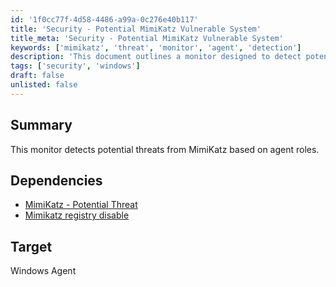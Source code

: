 ```yaml
---
id: '1f0cc77f-4d58-4486-a99a-0c276e40b117'
title: 'Security - Potential MimiKatz Vulnerable System'
title_meta: 'Security - Potential MimiKatz Vulnerable System'
keywords: ['mimikatz', 'threat', 'monitor', 'agent', 'detection']
description: 'This document outlines a monitor designed to detect potential threats from MimiKatz based on agent roles. It includes information on dependencies and the target environment, specifically focusing on Windows agents.'
tags: ['security', 'windows']
draft: false
unlisted: false
---
```


## Summary

This monitor detects potential threats from MimiKatz based on agent roles.

## Dependencies

- [MimiKatz - Potential Threat](../roles/Mimikatz%20-%20Potential%20Threat.md)
- [Mimikatz registry disable](../scripts/MimiKatz%20Registry%20Disable.md)

## Target

Windows Agent